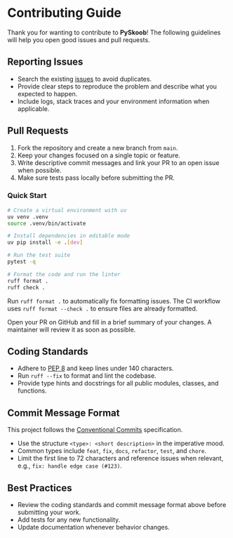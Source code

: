 # Contributing Guide

Thank you for wanting to contribute to **PySkoob**! The following guidelines will help you open good issues and pull requests.

## Reporting Issues

- Search the existing [issues](https://github.com/victor-soeiro/pyskoob/issues) to avoid duplicates.
- Provide clear steps to reproduce the problem and describe what you expected to happen.
- Include logs, stack traces and your environment information when applicable.

## Pull Requests

1. Fork the repository and create a new branch from `main`.
2. Keep your changes focused on a single topic or feature.
3. Write descriptive commit messages and link your PR to an open issue when possible.
4. Make sure tests pass locally before submitting the PR.

### Quick Start

```bash
# Create a virtual environment with uv
uv venv .venv
source .venv/bin/activate

# Install dependencies in editable mode
uv pip install -e .[dev]

# Run the test suite
pytest -q

# Format the code and run the linter
ruff format .
ruff check .
```

Run `ruff format .` to automatically fix formatting issues. The CI workflow uses `ruff format --check .` to ensure files are already formatted.

Open your PR on GitHub and fill in a brief summary of your changes. A maintainer will review it as soon as possible.

## Coding Standards

- Adhere to [PEP 8](https://peps.python.org/pep-0008/) and keep lines under 140 characters.
- Run `ruff --fix` to format and lint the codebase.
- Provide type hints and docstrings for all public modules, classes, and functions.

## Commit Message Format

This project follows the [Conventional Commits](https://www.conventionalcommits.org/en/v1.0.0/) specification.

- Use the structure `<type>: <short description>` in the imperative mood.
- Common types include `feat`, `fix`, `docs`, `refactor`, `test`, and `chore`.
- Limit the first line to 72 characters and reference issues when relevant, e.g., `fix: handle edge case (#123)`.

## Best Practices

- Review the coding standards and commit message format above before submitting your work.
- Add tests for any new functionality.
- Update documentation whenever behavior changes.
